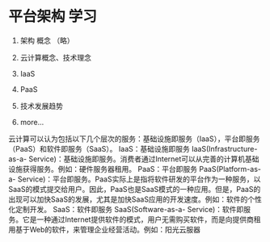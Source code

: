 
# 平台架构 学习

1. 架构 概念 （略）

2. 云计算概念、技术理念

3. IaaS

4. PaaS

5. 技术发展趋势

6. more...


云计算可以认为包括以下几个层次的服务：基础设施即服务（IaaS），平台即服务（PaaS）和软件即服务（SaaS）。
IaaS：基础设施即服务
IaaS(Infrastructure-as-a- Service)：基础设施即服务。消费者通过Internet可以从完善的计算机基础设施获得服务。例如：硬件服务器租用。
PaaS：平台即服务
PaaS(Platform-as-a- Service)：平台即服务。PaaS实际上是指将软件研发的平台作为一种服务，以SaaS的模式提交给用户。因此，PaaS也是SaaS模式的一种应用。但是，PaaS的出现可以加快SaaS的发展，尤其是加快SaaS应用的开发速度。例如：软件的个性化定制开发。
SaaS：软件即服务
SaaS(Software-as-a- Service)：软件即服务。它是一种通过Internet提供软件的模式，用户无需购买软件，而是向提供商租用基于Web的软件，来管理企业经营活动。例如：阳光云服器

















